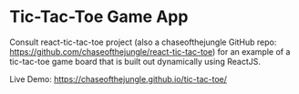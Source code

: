 # Tic-Tac-Toe Game App

Consult react-tic-tac-toe project (also a chaseofthejungle GitHub repo: https://github.com/chaseofthejungle/react-tic-tac-toe) for an example of a tic-tac-toe game board that is built out dynamically using ReactJS.

Live Demo: https://chaseofthejungle.github.io/tic-tac-toe/

